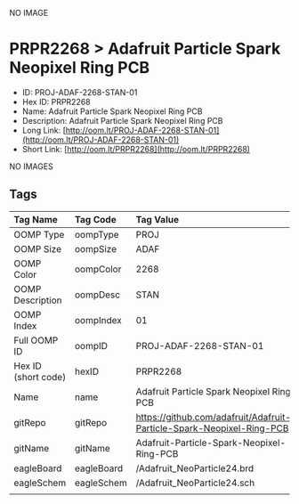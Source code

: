 


  
NO IMAGE  
# PRPR2268 > Adafruit Particle Spark Neopixel Ring PCB

- ID: PROJ-ADAF-2268-STAN-01
- Hex ID: PRPR2268
- Name: Adafruit Particle Spark Neopixel Ring PCB
- Description: Adafruit Particle Spark Neopixel Ring PCB
- Long Link: [http://oom.lt/PROJ-ADAF-2268-STAN-01](http://oom.lt/PROJ-ADAF-2268-STAN-01)
- Short Link: [http://oom.lt/PRPR2268](http://oom.lt/PRPR2268)
  
NO IMAGES  
## Tags
  

|Tag Name|Tag Code|Tag Value|
| :--- | :--- | :--- |
|OOMP Type|oompType|PROJ|
|OOMP Size|oompSize|ADAF|
|OOMP Color|oompColor|2268|
|OOMP Description|oompDesc|STAN|
|OOMP Index|oompIndex|01|
|Full OOMP ID|oompID|PROJ-ADAF-2268-STAN-01|
|Hex ID (short code)|hexID|PRPR2268|
|Name|name|Adafruit Particle Spark Neopixel Ring PCB|
|gitRepo|gitRepo|https://github.com/adafruit/Adafruit-Particle-Spark-Neopixel-Ring-PCB|
|gitName|gitName|Adafruit-Particle-Spark-Neopixel-Ring-PCB|
|eagleBoard|eagleBoard|/Adafruit_NeoParticle24.brd|
|eagleSchem|eagleSchem|/Adafruit_NeoParticle24.sch|
||||
